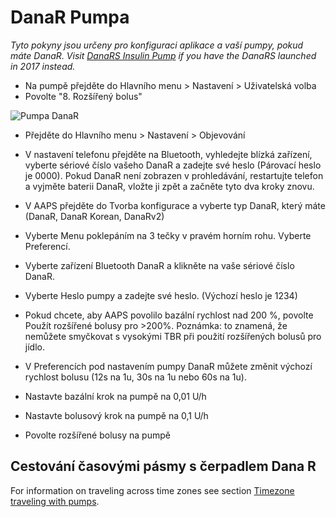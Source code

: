 # DanaR Pumpa

*Tyto pokyny jsou určeny pro konfiguraci aplikace a vaší pumpy, pokud máte DanaR. Visit [DanaRS Insulin Pump](./DanaRS-Insulin-Pump.md) if you have the DanaRS launched in 2017 instead.*

* Na pumpě přejděte do Hlavního menu > Nastavení > Uživatelská volba
* Povolte "8. Rozšířený bolus"

![Pumpa DanaR](../images/danar1.png)

* Přejděte do Hlavního menu > Nastavení > Objevování
* V nastavení telefonu přejděte na Bluetooth, vyhledejte blízká zařízení, vyberte sériové číslo vašeho DanaR a zadejte své heslo (Párovací heslo je 0000). Pokud DanaR není zobrazen v prohledávání, restartujte telefon a vyjměte baterii DanaR, vložte ji zpět a začněte tyto dva kroky znovu.

* V AAPS přejděte do Tvorba konfigurace a vyberte typ DanaR, který máte (DanaR, DanaR Korean, DanaRv2)

* Vyberte Menu poklepáním na 3 tečky v pravém horním rohu. Vyberte Preferencí.
* Vyberte zařízení Bluetooth DanaR a klikněte na vaše sériové číslo DanaR.
* Vyberte Heslo pumpy a zadejte své heslo. (Výchozí heslo je 1234)
* Pokud chcete, aby AAPS povolilo bazální rychlost nad 200 %, povolte Použít rozšířené bolusy pro >200%. Poznámka: to znamená, že nemůžete smyčkovat s vysokými TBR při použití rozšířených bolusů pro jídlo.
* V Preferencích pod nastavením pumpy DanaR můžete změnit výchozí rychlost bolusu (12s na 1u, 30s na 1u nebo 60s na 1u).
* Nastavte bazální krok na pumpě na 0,01 U/h
* Nastavte bolusový krok na pumpě na 0,1 U/h
* Povolte rozšířené bolusy na pumpě

## Cestování časovými pásmy s čerpadlem Dana R

For information on traveling across time zones see section [Timezone traveling with pumps](#timezone-traveling-danarv2-danars).